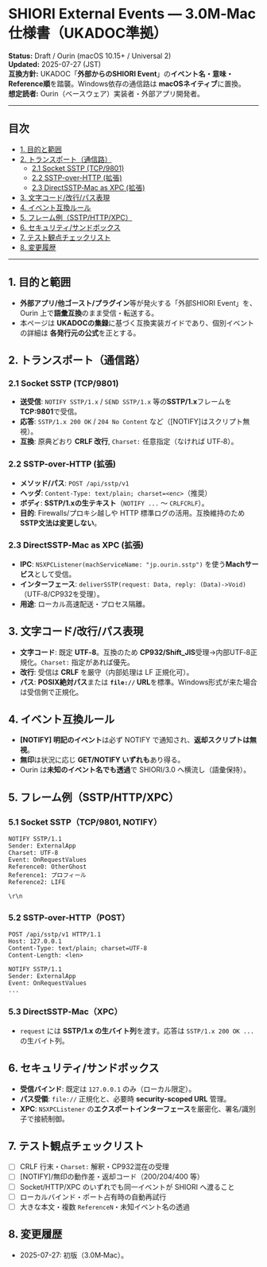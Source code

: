 # SHIORI External Events — **3.0M‑Mac 仕様書（UKADOC準拠）**
**Status:** Draft / Ourin (macOS 10.15+ / Universal 2)  
**Updated:** 2025-07-27 (JST)  
**互換方針:** UKADOC「**外部からのSHIORI Event**」の**イベント名・意味・Reference順**を踏襲。Windows依存の通信路は **macOSネイティブ**に置換。  
**想定読者:** Ourin（ベースウェア）実装者・外部アプリ開発者。

---

## 目次
- [1. 目的と範囲](#1-目的と範囲)
- [2. トランスポート（通信路）](#2-トランスポート通信路)
  - [2.1 Socket SSTP (TCP/9801)](#21-socket-sstp-tcp9801)
  - [2.2 SSTP-over-HTTP (拡張)](#22-sstp-over-http-拡張)
  - [2.3 DirectSSTP‑Mac as XPC (拡張)](#23-directsstp-mac-as-xpc-拡張)
- [3. 文字コード/改行/パス表現](#3-文字コード改行パス表現)
- [4. イベント互換ルール](#4-イベント互換ルール)
- [5. フレーム例（SSTP/HTTP/XPC）](#5-フレーム例sstphttpxpc)
- [6. セキュリティ/サンドボックス](#6-セキュリティサンドボックス)
- [7. テスト観点チェックリスト](#7-テスト観点チェックリスト)
- [8. 変更履歴](#8-変更履歴)

---

## 1. 目的と範囲
- **外部アプリ/他ゴースト/プラグイン**等が発火する「外部SHIORI Event」を、Ourin 上で**語彙互換**のまま受信・転送する。  
- 本ページは **UKADOCの集録**に基づく互換実装ガイドであり、個別イベントの詳細は **各発行元の公式**を正とする。

## 2. トランスポート（通信路）

### 2.1 Socket SSTP (TCP/9801)
- **送受信**: `NOTIFY SSTP/1.x` / `SEND SSTP/1.x` 等の**SSTP/1.x**フレームを **TCP:9801**で受信。  
- **応答**: `SSTP/1.x 200 OK` / `204 No Content` など（[NOTIFY]はスクリプト無視）。  
- **互換**: 原典どおり **CRLF 改行**, `Charset:` 任意指定（なければ UTF‑8）。

### 2.2 SSTP-over-HTTP (拡張)
- **メソッド/パス**: `POST /api/sstp/v1`  
- **ヘッダ**: `Content-Type: text/plain; charset=<enc>`（推奨）  
- **ボディ**: **SSTP/1.xの生テキスト**（`NOTIFY ...` ～ `CRLFCRLF`）。  
- **目的**: Firewalls/プロキシ越しや HTTP 標準ログの活用。互換維持のため **SSTP文法は変更しない**。

### 2.3 DirectSSTP‑Mac as XPC (拡張)
- **IPC**: `NSXPCListener(machServiceName: "jp.ourin.sstp")` を使う**Machサービス**として受信。  
- **インターフェース**: `deliverSSTP(request: Data, reply: (Data)->Void)`（UTF‑8/CP932を受理）。  
- **用途**: ローカル高速配送・プロセス隔離。

## 3. 文字コード/改行/パス表現
- **文字コード**: 既定 **UTF‑8**。互換のため **CP932/Shift_JIS**受理→内部UTF‑8正規化。`Charset:` 指定があれば優先。  
- **改行**: 受信は **CRLF** を厳守（内部処理は LF 正規化可）。  
- **パス**: **POSIX絶対パス**または **`file://` URL**を標準。Windows形式が来た場合は受信側で正規化。

## 4. イベント互換ルール
- **[NOTIFY] 明記のイベント**は必ず NOTIFY で通知され、**返却スクリプトは無視**。  
- **無印**は状況に応じ **GET/NOTIFY いずれも**あり得る。  
- Ourin は**未知のイベント名でも透過**で SHIORI/3.0 へ横流し（語彙保持）。

## 5. フレーム例（SSTP/HTTP/XPC）

### 5.1 Socket SSTP（TCP/9801, NOTIFY）
```
NOTIFY SSTP/1.1
Sender: ExternalApp
Charset: UTF-8
Event: OnRequestValues
Reference0: OtherGhost
Reference1: プロフィール
Reference2: LIFE

\r\n
```

### 5.2 SSTP-over-HTTP（POST）
```
POST /api/sstp/v1 HTTP/1.1
Host: 127.0.0.1
Content-Type: text/plain; charset=UTF-8
Content-Length: <len>

NOTIFY SSTP/1.1
Sender: ExternalApp
Event: OnRequestValues
...
```

### 5.3 DirectSSTP‑Mac（XPC）
- `request` には **SSTP/1.x の生バイト列**を渡す。応答は `SSTP/1.x 200 OK ...` の生バイト列。

## 6. セキュリティ/サンドボックス
- **受信バインド**: 既定は `127.0.0.1` のみ（ローカル限定）。  
- **パス受領**: `file://` 正規化と、必要時 **security‑scoped URL** 管理。  
- **XPC**: `NSXPCListener` の**エクスポートインターフェース**を厳密化、署名/識別子で接続制御。

## 7. テスト観点チェックリスト
- [ ] CRLF 行末・`Charset:` 解釈・CP932混在の受理  
- [ ] [NOTIFY]/無印の動作差・返却コード（200/204/400 等）  
- [ ] Socket/HTTP/XPC のいずれでも同一イベントが SHIORI へ渡ること  
- [ ] ローカルバインド・ポート占有時の自動再試行  
- [ ] 大きな本文・複数 `ReferenceN`・未知イベント名の透過

## 8. 変更履歴
- 2025-07-27: 初版（3.0M‑Mac）。
